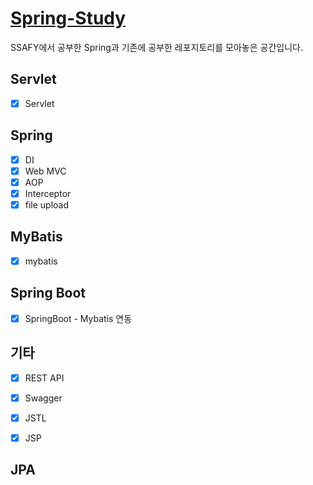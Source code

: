 # [Spring-Study](https://succinct-gymnast-a8b.notion.site/4a22c544c96b4777affead70f5291119?v=e4a622bddd814a919e074ae5561e90b3)
SSAFY에서 공부한 Spring과 기존에 공부한 레포지토리를 모아놓은 공간입니다.

## Servlet 
- [x] Servlet 

## Spring
- [x] DI
- [x] Web MVC
- [x] AOP
- [x] Interceptor 
- [x] file upload

## MyBatis
- [x] mybatis

## Spring Boot
- [x] SpringBoot - Mybatis 연동 
## 기타 
- [x] REST API 
- [x] Swagger
- [x] JSTL
- [x] JSP


## JPA

